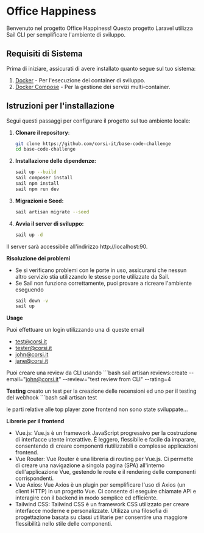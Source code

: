 # Office Happiness

Benvenuto nel progetto Office Happiness! Questo progetto Laravel utilizza Sail CLI per semplificare l'ambiente di sviluppo.

## Requisiti di Sistema

Prima di iniziare, assicurati di avere installato quanto segue sul tuo sistema:

1. [Docker](https://www.docker.com/products/docker-desktop) - Per l'esecuzione dei container di sviluppo.
2. [Docker Compose](https://docs.docker.com/compose/install/) - Per la gestione dei servizi multi-container.

## Istruzioni per l'installazione

Segui questi passaggi per configurare il progetto sul tuo ambiente locale:

1. **Clonare il repository**:

   ```bash
   git clone https://github.com/corsi-it/base-code-challenge
   cd base-code-challenge

2. **Installazione delle dipendenze:**

    ```bash
    sail up --build
    sail composer install
    sail npm install
    sail npm run dev

3. **Migrazioni e Seed:**

    ```bash
    sail artisan migrate --seed

4. **Avvia il server di sviluppo:**

    ```bash
    sail up -d

Il server sarà accessibile all'indirizzo http://localhost:90.

**Risoluzione dei problemi**

* Se si verificano problemi con le porte in uso, assicurarsi che nessun altro servizio stia utilizzando le stesse porte utilizzate da Sail.
* Se Sail non funziona correttamente, puoi provare a ricreare l'ambiente eseguendo 
    ```bash
    sail down -v 
    sail up
    
**Usage**

Puoi effettuare un login utilizzando una di queste email
* test@corsi.it
* tester@corsi.it
* john@corsi.it
* jane@corsi.it

Puoi creare una review da CLI usando
    ```bash
    sail artisan reviews:create --email="john@corsi.it" --review="test review from CLI" --rating=4

**Testing**
creato un test per la creazione delle recensioni ed uno per il testing del webhook
    ```bash
    sail artisan test


le parti relative alle top player zone frontend non sono state sviluppate...

**Librerie per il frontend**

* Vue.js: Vue.js è un framework JavaScript progressivo per la costruzione di interfacce utente interattive. È leggero, flessibile e facile da imparare, consentendo di creare componenti riutilizzabili e complesse applicazioni frontend.
* Vue Router: Vue Router è una libreria di routing per Vue.js. Ci permette di creare una navigazione a singola pagina (SPA) all'interno dell'applicazione Vue, gestendo le route e il rendering delle componenti corrispondenti.
* Vue Axios: Vue Axios è un plugin per semplificare l'uso di Axios (un client HTTP) in un progetto Vue. Ci consente di eseguire chiamate API e interagire con il backend in modo semplice ed efficiente.
* Tailwind CSS: Tailwind CSS è un framework CSS utilizzato per creare interfacce moderne e personalizzate. Utilizza una filosofia di progettazione basata su classi utilitarie per consentire una maggiore flessibilità nello stile delle componenti.

